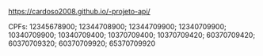 https://cardoso2008.github.io/-projeto-api/

CPFs: 12345678900; 12344708900; 12344709900; 12340709900; 10340709900; 10340709400; 10370709400; 10370709420; 60370709420; 60370709320; 60370709920; 65370709920
